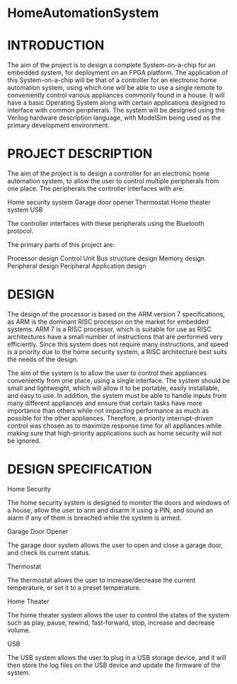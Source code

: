 HomeAutomationSystem
====================

INTRODUCTION
============

The aim of the project is to design a complete System-on-a-chip for an embedded system, for deployment on an FPGA platform. The application of this System-on-a-chip will be that of a controller for an electronic home automation system, using which one will be able to use a single remote to conveniently control various appliances commonly found in a house. It will have
a basic Operating System along with certain applications designed to interface with common
peripherals. The system will be designed using the Verilog hardware description language, with
ModelSim being used as the primary development environment.

PROJECT DESCRIPTION
===================

The aim of the project is to design a controller for an electronic home automation system, to
allow the user to control multiple peripherals from one place. The peripherals the controller
interfaces with are:

Home security system
Garage door opener
Thermostat
Home theater system
USB

The controller interfaces with these peripherals using the Bluetooth protocol.

The primary parts of this project are:

Processor design
Control Unit
Bus structure design
Memory design
Peripheral design
Peripheral Application design

DESIGN
======

The design of the processor is based on the ARM version 7 specifications, as ARM is the
dominant RISC processor on the market for embedded systems. ARM 7 is a RISC processor,
which is suitable for use as RISC architectures have a small number of instructions that are
performed very efficiently. Since this system does not require many instructions, and speed is a
priority due to the home security system, a RISC architecture best suits the needs of the design.

The aim of the system is to allow the user to control their appliances conveniently from one
place, using a single interface. The system should be small and lightweight, which will allow it
to be portable, easily installable, and easy to use. In addition, the system must be able to handle
inputs from many different appliances and ensure that certain tasks have more importance than
others while not impacting performance as much as possible for the other appliances. Therefore, a priority interrupt-driven control was chosen as to maximize response time for all appliances
while making sure that high-priority applications such as home security will not be ignored.

DESIGN SPECIFICATION
====================

Home Security

The home security system is designed to monitor the doors and windows of a house, allow the
user to arm and disarm it using a PIN, and sound an alarm if any of them is breached while the
system is armed.

Garage Door Opener

The garage door system allows the user to open and close a garage door, and check its current
status.

Thermostat

The thermostat allows the user to increase/decrease the current temperature, or set it to a preset
temperature.

Home Theater

The home theater system allows the user to control the states of the system such as play, pause,
rewind, fast-forward, stop, increase and decrease volume.

USB

The USB system allows the user to plug in a USB storage device, and it will then store the log
files on the USB device and update the firmware of the system.